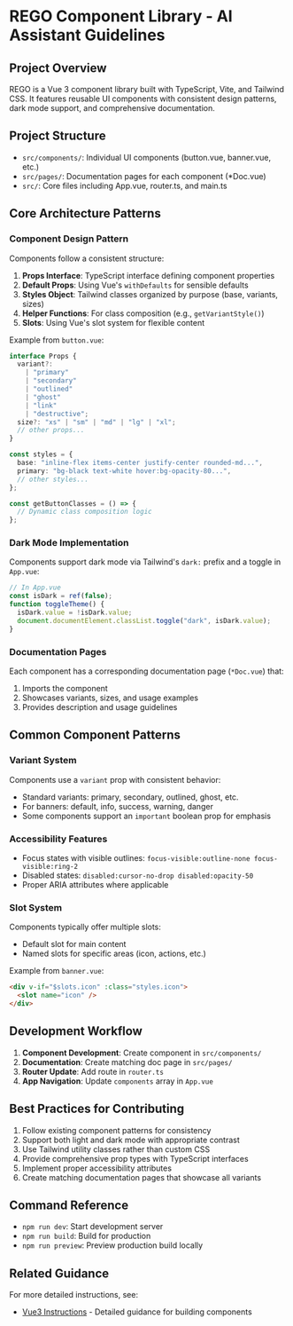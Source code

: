 # REGO Component Library - AI Assistant Guidelines

## Project Overview

REGO is a Vue 3 component library built with TypeScript, Vite, and Tailwind CSS. It features reusable UI components with consistent design patterns, dark mode support, and comprehensive documentation.

## Project Structure

- `src/components/`: Individual UI components (button.vue, banner.vue, etc.)
- `src/pages/`: Documentation pages for each component (\*Doc.vue)
- `src/`: Core files including App.vue, router.ts, and main.ts

## Core Architecture Patterns

### Component Design Pattern

Components follow a consistent structure:

1. **Props Interface**: TypeScript interface defining component properties
2. **Default Props**: Using Vue's `withDefaults` for sensible defaults
3. **Styles Object**: Tailwind classes organized by purpose (base, variants, sizes)
4. **Helper Functions**: For class composition (e.g., `getVariantStyle()`)
5. **Slots**: Using Vue's slot system for flexible content

Example from `button.vue`:

```typescript
interface Props {
  variant?:
    | "primary"
    | "secondary"
    | "outlined"
    | "ghost"
    | "link"
    | "destructive";
  size?: "xs" | "sm" | "md" | "lg" | "xl";
  // other props...
}

const styles = {
  base: "inline-flex items-center justify-center rounded-md...",
  primary: "bg-black text-white hover:bg-opacity-80...",
  // other styles...
};

const getButtonClasses = () => {
  // Dynamic class composition logic
};
```

### Dark Mode Implementation

Components support dark mode via Tailwind's `dark:` prefix and a toggle in `App.vue`:

```typescript
// In App.vue
const isDark = ref(false);
function toggleTheme() {
  isDark.value = !isDark.value;
  document.documentElement.classList.toggle("dark", isDark.value);
}
```

### Documentation Pages

Each component has a corresponding documentation page (`*Doc.vue`) that:

1. Imports the component
2. Showcases variants, sizes, and usage examples
3. Provides description and usage guidelines

## Common Component Patterns

### Variant System

Components use a `variant` prop with consistent behavior:

- Standard variants: primary, secondary, outlined, ghost, etc.
- For banners: default, info, success, warning, danger
- Some components support an `important` boolean prop for emphasis

### Accessibility Features

- Focus states with visible outlines: `focus-visible:outline-none focus-visible:ring-2`
- Disabled states: `disabled:cursor-no-drop disabled:opacity-50`
- Proper ARIA attributes where applicable

### Slot System

Components typically offer multiple slots:

- Default slot for main content
- Named slots for specific areas (icon, actions, etc.)

Example from `banner.vue`:

```html
<div v-if="$slots.icon" :class="styles.icon">
  <slot name="icon" />
</div>
```

## Development Workflow

1. **Component Development**: Create component in `src/components/`
2. **Documentation**: Create matching doc page in `src/pages/`
3. **Router Update**: Add route in `router.ts`
4. **App Navigation**: Update `components` array in `App.vue`

## Best Practices for Contributing

1. Follow existing component patterns for consistency
2. Support both light and dark mode with appropriate contrast
3. Use Tailwind utility classes rather than custom CSS
4. Provide comprehensive prop types with TypeScript interfaces
5. Implement proper accessibility attributes
6. Create matching documentation pages that showcase all variants

## Command Reference

- `npm run dev`: Start development server
- `npm run build`: Build for production
- `npm run preview`: Preview production build locally

## Related Guidance

For more detailed instructions, see:

- [Vue3 Instructions](vuejs3.instructions.md) - Detailed guidance for building components
